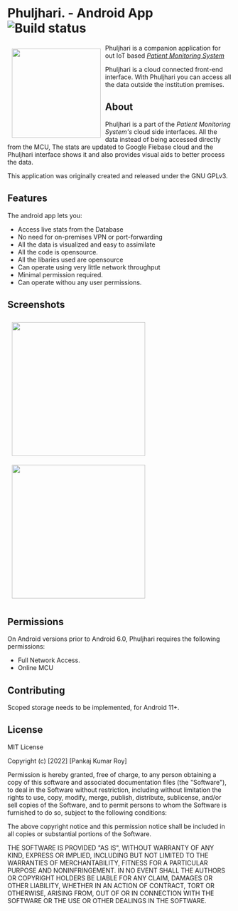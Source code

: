 # Phuljhari. - Android App ![Build status](https://github.com/wallabag/android-app/workflows/CI/badge.svg?branch=master)

<img src="https://github.com/1719pankaj/Phuljhari/blob/main/Assets/ic_launcher.png" align="left"
width="200" hspace="10" vspace="10">

Phuljhari is a companion application for out IoT based [*Patient Monitoring System*](https://github.com/1719pankaj/CHMKchallo)

Phuljhari is a cloud connected front-end interface.
With Phuljhari you can access all the data outside the institution premises.

## About

Phuljhari is a part of the *Patient Monitoring System's* cloud side interfaces. All the data instead of being accessed directly from the MCU,
The stats are updated to Google Fiebase cloud and the Phuljhari interface shows it and also provides visual aids to better process the data.

This application was originally created and released under the GNU GPLv3.

## Features

The android app lets you:
- Access live stats from the Database
- No need for on-premises VPN or port-forwarding 
- All the data is visualized and easy to assimilate
- All the code is opensource.
- All the libaries used are opensource
- Can operate using very little network throughput
- Minimal permission required.
- Can operate withou any user permissions.

## Screenshots

[<img src="https://github.com/1719pankaj/Phuljhari/blob/main/Assets/Splash.png" align="left"
width="300"
    hspace="10" vspace="10">](https://github.com/1719pankaj/Phuljhari/blob/main/Assets/Splash.png)
    
<!-- [<img src="https://github.com/1719pankaj/Phuljhari/blob/main/Assets/Main.png" align="center"
width="300"
    hspace="10" vspace="10">](https://github.com/1719pankaj/Phuljhari/blob/main/Assets/Main.png) -->

<!-- [<img src="https://github.com/1719pankaj/Phuljhari/blob/main/Assets/About.png" align="center"
width="300"
    hspace="10" vspace="10">](https://github.com/1719pankaj/Phuljhari/blob/main/Assets/About.png) -->
    
[<img src="https://github.com/1719pankaj/Phuljhari/blob/main/Assets/PhuljhariGif.gif" align="center"
width="300"
    hspace="10" vspace="10">](https://github.com/1719pankaj/Phuljhari/blob/main/Assets/PhuljhariGif.gif)

## Permissions

On Android versions prior to Android 6.0, Phuljhari requires the following permissions:
- Full Network Access.
- Online MCU

## Contributing

Scoped storage needs to be implemented, for Android 11+.

## License

MIT License

Copyright (c) [2022] [Pankaj Kumar Roy]

Permission is hereby granted, free of charge, to any person obtaining a copy
of this software and associated documentation files (the "Software"), to deal
in the Software without restriction, including without limitation the rights
to use, copy, modify, merge, publish, distribute, sublicense, and/or sell
copies of the Software, and to permit persons to whom the Software is
furnished to do so, subject to the following conditions:

The above copyright notice and this permission notice shall be included in all
copies or substantial portions of the Software.

THE SOFTWARE IS PROVIDED "AS IS", WITHOUT WARRANTY OF ANY KIND, EXPRESS OR
IMPLIED, INCLUDING BUT NOT LIMITED TO THE WARRANTIES OF MERCHANTABILITY,
FITNESS FOR A PARTICULAR PURPOSE AND NONINFRINGEMENT. IN NO EVENT SHALL THE
AUTHORS OR COPYRIGHT HOLDERS BE LIABLE FOR ANY CLAIM, DAMAGES OR OTHER
LIABILITY, WHETHER IN AN ACTION OF CONTRACT, TORT OR OTHERWISE, ARISING FROM,
OUT OF OR IN CONNECTION WITH THE SOFTWARE OR THE USE OR OTHER DEALINGS IN THE
SOFTWARE.


